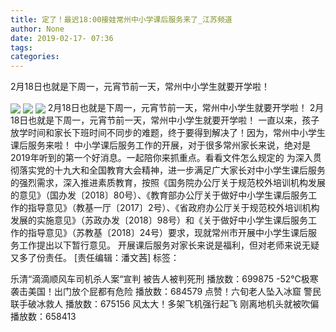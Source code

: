 ```yaml
---
title: 定了！最迟18:00接娃常州中小学课后服务来了_江苏频道
author: None
date: 2019-02-17- 07:36
tags: 
categories: 
---
```

2月18日也就是下周一，元宵节前一天，常州中小学生就要开学啦！
<!-- more -->
                
<img align="center" border="0" src="http://p0.ifengimg.com/a/2019_08/3e146fd4e77bafa_size174_w600_h374.png" />
                
<img align="center" border="0" src="http://p3.ifengimg.com/a/2019_08/d34ecea7a2b88ae_size737_w600_h5389.jpg" />
            
<img align="center" border="0" src="http://p2.ifengimg.com/a/2016/0810/204c433878d5cf9size1_w16_h16.png" />
2月18日也就是下周一，元宵节前一天，常州中小学生就要开学啦！
2月18日也就是下周一，元宵节前一天，常州中小学生就要开学啦！
一直以来，孩子放学时间和家长下班时间不同步的难题，终于要得到解决了！因为，常州中小学生课后服务来啦！
中小学课后服务工作的开展，对于很多常州家长来说，绝对是2019年听到的第一个好消息。一起陪你来抓重点。看看文件怎么规定的
为深入贯彻落实党的十九大和全国教育大会精神，进一步满足广大家长对中小学生课后服务的强烈需求，深入推进素质教育，按照《国务院办公厅关于规范校外培训机构发展的意见》（国办发〔2018〕80号）、《教育部办公厅关于做好中小学生课后服务工作的指导意见》（教基一厅〔2017〕2号）、《省政府办公厅关于规范校外培训机构发展的实施意见》（苏政办发〔2018〕98号）和《关于做好中小学生课后服务工作的指导意见》（苏教基〔2018〕24号）要求，现就常州市开展中小学生课后服务工作提出以下暂行意见。
开展课后服务对家长来说是福利，但对老师来说无疑又多了份责任。
[责任编辑：潘文茜]
标签：
 
 
             
乐清“滴滴顺风车司机杀人案“宣判 被告人被判死刑
播放数：699875
-52℃极寒袭击美国！出门放个屁都有危险
播放数：684579
点赞！六旬老人坠入冰窟 警民联手破冰救人
播放数：675156
风太大！多架飞机强行起飞 刚离地机头就被吹偏
播放数：658413
